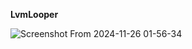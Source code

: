   **LvmLooper**
  
![Screenshot From 2024-11-26 01-56-34](https://github.com/user-attachments/assets/9e41128b-0ca6-4f4b-ac39-8f1a20d1a40b)
